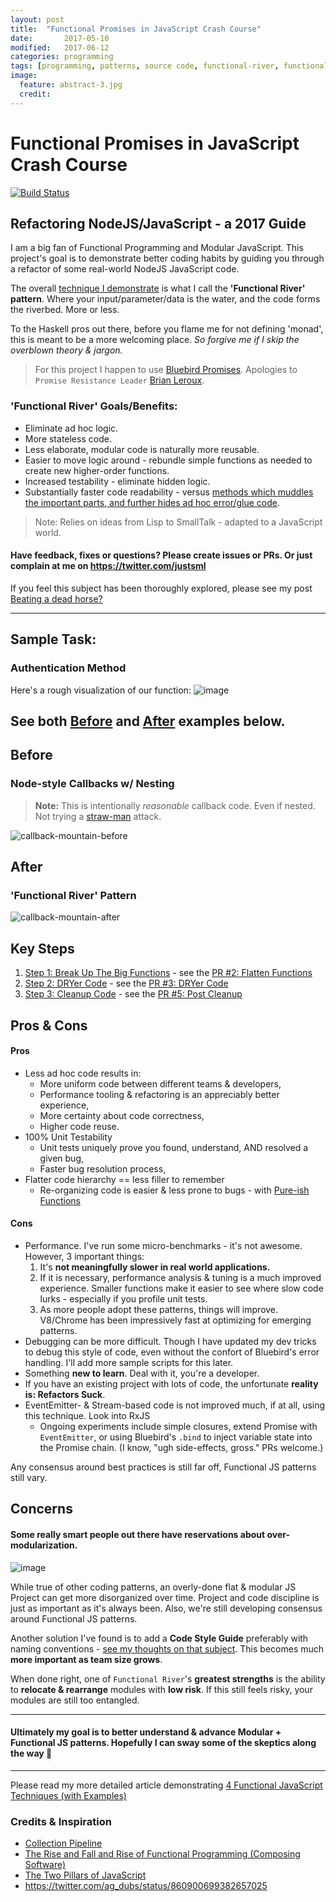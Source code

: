 ```yaml
---
layout: post
title:  "Functional Promises in JavaScript Crash Course"
date:       2017-05-10
modified:   2017-06-12
categories: programming
tags: [programming, patterns, source code, functional-river, functional-js]
image:
  feature: abstract-3.jpg
  credit:
---
```


# Functional Promises in JavaScript Crash Course

[![Build Status](https://travis-ci.org/justsml/escape-from-callback-mountain.svg?branch=master)](https://travis-ci.org/justsml/escape-from-callback-mountain)

## Refactoring NodeJS/JavaScript - a 2017 Guide

I am a big fan of Functional Programming and Modular JavaScript. This project's goal is to demonstrate better coding habits by guiding you through a refactor of some real-world NodeJS JavaScript code.

The overall [technique I demonstrate](#after) is what I call the **'Functional River' pattern**. Where your input/parameter/data is the water, and the code forms the riverbed. More or less.

To the Haskell pros out there, before you flame me for not defining 'monad', this is meant to be a more welcoming place.
_So forgive me if I skip the overblown theory & jargon._


> For this project I happen to use [Bluebird Promises](http://bluebirdjs.com/docs/features.html). Apologies to `Promise Resistance Leader` [Brian Leroux](https://twitter.com/brianleroux).


### 'Functional River' Goals/Benefits:

* Eliminate ad hoc logic.
* More stateless code.
* Less elaborate, modular code is naturally more reusable.
* Easier to move logic around - rebundle simple functions as needed to create new higher-order functions.
* Increased testability - eliminate hidden logic.
* Substantially faster code readability - versus [methods which muddles the important parts, and further hides ad hoc error/glue code](https://github.com/justsml/escape-from-callback-mountain/wiki/Beating-a-dead-horse%3F).

> Note: Relies on ideas from Lisp to SmallTalk - adapted to a JavaScript world.

#### Have feedback, fixes or questions? Please create issues or PRs. Or just complain at me on https://twitter.com/justsml

If you feel this subject has been thoroughly explored, please see my post [Beating a dead horse?](https://github.com/justsml/escape-from-callback-mountain/wiki/Beating-a-dead-horse%3F)

----------

## Sample Task:
### Authentication Method

Here's a rough visualization of our function:
![image](https://cloud.githubusercontent.com/assets/397632/26270285/fecd78ca-3cb6-11e7-9a3f-fbe327cec18b.png)

## See both [Before](#before) and [After](#after) examples below.

## Before
### Node-style Callbacks w/ Nesting

> **Note:** This is intentionally _reasonable_ callback code. Even if nested. Not trying a [straw-man](https://en.wikipedia.org/wiki/Straw_man) attack.

![callback-mountain-before](https://cloud.githubusercontent.com/assets/397632/25775652/5e49b444-3267-11e7-937c-8b786da9314a.png)

## After
### 'Functional River' Pattern
![callback-mountain-after](https://cloud.githubusercontent.com/assets/397632/25775651/5e499aae-3267-11e7-8f08-2150730189b4.png)

## Key Steps

1. [Step 1: Break Up The Big Functions](https://github.com/justsml/escape-from-callback-mountain/wiki/Step-1:-Break-Up-The-Big-Functions) - see the [PR #2: Flatten Functions](https://github.com/justsml/escape-from-callback-mountain/pull/2/files?diff=unified)
1. [Step 2: DRYer Code](https://github.com/justsml/escape-from-callback-mountain/wiki/Step-2:-DRYer-Code) - see the [PR #3: DRYer Code](https://github.com/justsml/escape-from-callback-mountain/pull/3/files?diff=unified)
1. [Step 3: Cleanup Code](https://github.com/justsml/escape-from-callback-mountain/wiki/Step-3:-Post-Cleanup) - see the [PR #5: Post Cleanup](https://github.com/justsml/escape-from-callback-mountain/pull/5/files?diff=unified)


## Pros & Cons

#### Pros

* Less ad hoc code results in:
  * More uniform code between different teams & developers,
  * Performance tooling & refactoring is an appreciably better experience,
  * More certainty about code correctness,
  * Higher code reuse.
* 100% Unit Testability
  * Unit tests uniquely prove you found, understand, AND resolved a given bug,
  * Faster bug resolution process,
* Flatter code hierarchy == less filler to remember
  * Re-organizing code is easier & less prone to bugs - with [Pure-ish Functions](https://en.wikipedia.org/wiki/Pure_function)


#### Cons

* Performance. I've run some micro-benchmarks - it's not awesome. However, 3 important things:
  1. It's **not meaningfully slower in real world applications.**
  1. If it is necessary, performance analysis & tuning is a much improved experience. Smaller functions make it easier to see where slow code lurks - especially if you profile unit tests.
  1. As more people adopt these patterns, things will improve. V8/Chrome has been impressively fast at optimizing for emerging patterns.
* Debugging can be more difficult. Though I have updated my dev tricks to debug this style of code, even without the confort of Bluebird's error handling. I'll add more sample scripts for this later.
* Something **new to learn**. Deal with it, you're a developer.
* If you have an existing project with lots of code, the unfortunate **reality is: Refactors Suck**.
* EventEmitter- & Stream-based code is not improved much, if at all, using this technique. Look into RxJS
  - Ongoing experiments include simple closures, extend Promise with `EventEmitter`, or using Bluebird's `.bind` to inject variable state into the Promise chain. (I know, "ugh side-effects, gross." PRs welcome.)

Any consensus around best practices is still far off, Functional JS patterns still vary.

## Concerns

#### Some really smart people out there have reservations about over-modularization.
![image](https://cloud.githubusercontent.com/assets/397632/25776158/12d0be56-3274-11e7-87c9-7dee8a5e4b09.png)

While true of other coding patterns, an overly-done flat & modular JS Project can get more disorganized over time.
Project and code discipline is just as important as it's always been. Also, we're still developing consensus around Functional JS patterns.

Another solution I've found is to add a **Code Style Guide** preferably with naming conventions - [see my thoughts on that subject](http://www.danlevy.net/2015/09/22/beautiful-engineering-models-and-data/).
This becomes much **more important as team size grows**.

When done right, one of `Functional River`'s **greatest strengths** is the ability to **relocate & rearrange** modules with **low risk**. If this still feels risky, your modules are still too entangled.

----------

#### Ultimately my goal is to better understand & advance Modular + Functional JS patterns. Hopefully I can sway some of the skeptics along the way :crossed_fingers:

-----------

Please read my more detailed article demonstrating [4 Functional JavaScript Techniques (with Examples)](https://github.com/justsml/blog/blob/master/_posts/functional-javascript-with-composition.md)


### Credits & Inspiration
- [Collection Pipeline](https://martinfowler.com/articles/collection-pipeline/)
- [The Rise and Fall and Rise of Functional Programming (Composing Software)](https://medium.com/javascript-scene/the-rise-and-fall-and-rise-of-functional-programming-composable-software-c2d91b424c8c)
- [The Two Pillars of JavaScript](https://medium.com/javascript-scene/the-two-pillars-of-javascript-ee6f3281e7f3)
- https://twitter.com/ag_dubs/status/860900699382657025


